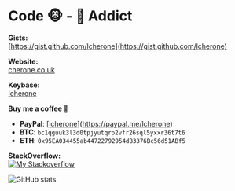 # Code 🐵 - 🍵 Addict

**Gists:**  
[https://gist.github.com/lcherone](https://gist.github.com/lcherone)

**Website:**  
[cherone.co.uk](https://cherone.co.uk)

**Keybase:**  
[lcherone](https://keybase.io/lcherone)

**Buy me a coffee 🍵**
 - **PayPal**: [[lcherone](https://paypal.me/lcherone)](https://paypal.me/lcherone)
 - **BTC**: `bc1qguuk3l3d0tpjyutqrp2vfr26sql5yxxr36t7t6`
 - **ETH**: `0x95EA034455ab44722792954dB3376Bc56d51ABf5`

**StackOverflow:**  
[![My Stackoverflow](https://stackexchange.com/users/flair/335034.png?theme=clean)](https://stackoverflow.com/users/661872/lawrence-cherone)

![GitHub stats](https://github-readme-stats-iota-mocha-40.vercel.app/api?username=lcherone&show=reviews,prs_merged,prs_merged_percentage&show_icons=true&theme=transparent)
